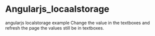 # Angularjs_locaalstorage
angularjs localstorage example Change the value in the textboxes and refresh the page the values still be in textboxes.

